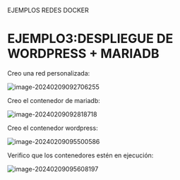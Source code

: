 EJEMPLOS REDES DOCKER



#	EJEMPLO3:DESPLIEGUE DE WORDPRESS + MARIADB

Creo una red personalizada:

![image-20240209092706255](/home/linux/snap/typora/86/.config/Typora/typora-user-images/image-20240209092706255.png)

Creo el contenedor de mariadb:

![image-20240209092818718](/home/linux/snap/typora/86/.config/Typora/typora-user-images/image-20240209092818718.png)

Creo el contenedor wordpress:

![image-20240209095500586](/home/linux/snap/typora/86/.config/Typora/typora-user-images/image-20240209095500586.png)

Verifico que los contenedores estén en ejecución:

![image-20240209095608197](/home/linux/snap/typora/86/.config/Typora/typora-user-images/image-20240209095608197.png)



